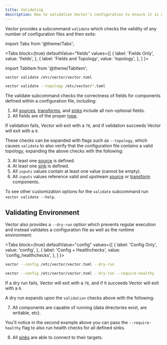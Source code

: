 ```yaml
---
title: Validating
description: How to validation Vector's configuration to ensure it is error free before applying it.
---
```


Vector provides a subcommand `validate` which checks the validity of any number
of configuration files and then exits:

import Tabs from '@theme/Tabs';

<Tabs
  block={true}
  defaultValue="fields"
  values={[
    { label: 'Fields Only', value: 'fields', },
    { label: 'Fields and Topology', value: 'topology', },
  ]
}>

import TabItem from '@theme/TabItem';

<TabItem value="fields">

```bash
vector validate /etc/vector/vector.toml
```

</TabItem>
<TabItem value="topology">

```bash
vector validate --topology /etc/vector/*.toml
```

</TabItem>
</Tabs>

The validate subcommand checks the correctness of fields for components defined
within a configuration file, including:

1. All [sources][docs.sources], [transforms][docs.transforms], and
[sinks][docs.sinks] include all non-optional fields.
2. All fields are of the proper [type][docs.configuration#value-types].

If validation fails, Vector will exit with a `78`, and if validation succeeds
Vector will exit with a `0`.

These checks can be expanded with flags such as `--topology`, which causes
`validate` to also verify that the configuration file contains a valid topology,
expanding the above checks with the following:

3. At least one [source][docs.sources] is defined.
4. At least one [sink][docs.sinks] is defined.
5. All `inputs` values contain at least one value (cannot be empty).
6. All `inputs` values reference valid and upstream [source][docs.sources] or
[transform][docs.transforms] components.

To see other customization options for the `validate` subcommand run
`vector validate --help`.

## Validating Environment

Vector also provides a `--dry-run` option which prevents regular execution and
instead validates a configuration file as well as the runtime environment:

<Tabs
  block={true}
  defaultValue="config"
  values={[
    { label: 'Config Only', value: 'config', },
    { label: 'Config + Healthchecks', value: 'config_healthchecks', },
  ]
}>

<TabItem value="config">

```bash
vector --config /etc/vector/vector.toml --dry-run
```

</TabItem>
<TabItem value="config_healthchecks">

```bash
vector --config /etc/vector/vector.toml --dry-run --require-healthy
```

</TabItem>
</Tabs>

If a dry run fails, Vector will exit with a `78`, and if it succeeds Vector
will exit with a `0`.

A dry run expands upon the `validation` checks above with the following:

7. All components are capable of running (data directories exist, are writable,
etc).

You'll notice in the second example above you can pass the `--require-healthy`
flag to also run health checks for all defined sinks.

8. All [sinks][docs.sinks] are able to connect to their targets.


[docs.configuration#value-types]: /docs/setup/configuration/#value-types
[docs.sinks]: /docs/reference/sinks/
[docs.sources]: /docs/reference/sources/
[docs.transforms]: /docs/reference/transforms/
